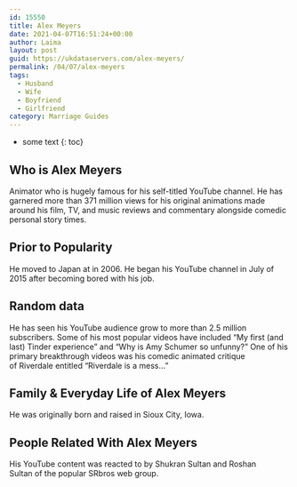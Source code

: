 ```yaml
---
id: 15550
title: Alex Meyers
date: 2021-04-07T16:51:24+00:00
author: Laima
layout: post
guid: https://ukdataservers.com/alex-meyers/
permalink: /04/07/alex-meyers
tags:
  - Husband
  - Wife
  - Boyfriend
  - Girlfriend
category: Marriage Guides
---
```


* some text
{: toc}


## Who is Alex Meyers
                  
                  
                  
Animator who is hugely famous for his self-titled YouTube channel. He has garnered more than 371 million views for his original animations made around his film, TV, and music reviews and commentary alongside comedic personal story times.  
                  
              
            
              
            
                
                
                
## Prior to Popularity
                  
                  
                  
He moved to Japan at in 2006. He began his YouTube channel in July of 2015 after becoming bored with his job. 
                  
              
            
              
            
                
                
                
## Random data
                  
                  
                  
He has seen his YouTube audience grow to more than 2.5 million subscribers. Some of his most popular videos have included &#8220;My first (and last) Tinder experience&#8221; and &#8220;Why is Amy Schumer so unfunny?&#8221; One of his primary breakthrough videos was his comedic animated critique of Riverdale entitled &#8220;Riverdale is a mess&#8230;&#8221; 
                  
              
            
              
            
                
                
                
## Family & Everyday Life of Alex Meyers
                  
                  
                  
He was originally born and raised in Sioux City, Iowa.
                  
              
            
              
            
                
                
                
## People Related With Alex Meyers
                  
                  
                  
His YouTube content was reacted to by Shukran Sultan and Roshan Sultan of the popular SRbros web group. 
                  
              
            
              
            
                
              
            
              
              
            
            
              
            
          
          
          